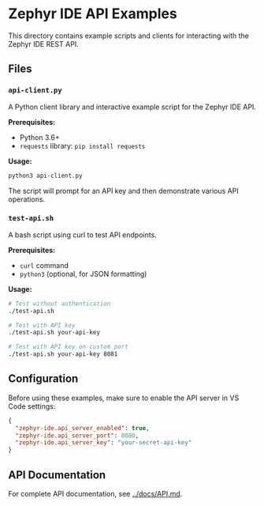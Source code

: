 # Zephyr IDE API Examples

This directory contains example scripts and clients for interacting with the Zephyr IDE REST API.

## Files

### `api-client.py`
A Python client library and interactive example script for the Zephyr IDE API.

**Prerequisites:**
- Python 3.6+
- `requests` library: `pip install requests`

**Usage:**
```bash
python3 api-client.py
```

The script will prompt for an API key and then demonstrate various API operations.

### `test-api.sh`
A bash script using curl to test API endpoints.

**Prerequisites:**
- `curl` command
- `python3` (optional, for JSON formatting)

**Usage:**
```bash
# Test without authentication
./test-api.sh

# Test with API key
./test-api.sh your-api-key

# Test with API key on custom port
./test-api.sh your-api-key 8081
```

## Configuration

Before using these examples, make sure to enable the API server in VS Code settings:

```json
{
  "zephyr-ide.api_server_enabled": true,
  "zephyr-ide.api_server_port": 8080,
  "zephyr-ide.api_server_key": "your-secret-api-key"
}
```

## API Documentation

For complete API documentation, see [../docs/API.md](../docs/API.md).